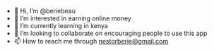 - 👋 Hi, I’m @beriebeau
- 👀 I’m interested in earning online money
- 🌱 I’m currently learning in kenya 
- 💞️ I’m looking to collaborate on encouraging people to use this app
- 📫 How to reach me through nestorberie@gmail.com

<!---
beriebeau/beriebeau is a ✨ special ✨ repository because its `README.md` (this file) appears on your GitHub profile.
You can click the Preview link to take a look at your changes.
--->


